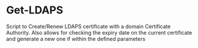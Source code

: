 # Get-LDAPS
Script to Create/Renew LDAPS certificate with a domain Certificate Authority. Also allows for checking the expiry date on the current certificate and generate a new one if within the defined parameters
